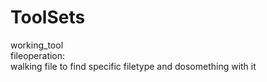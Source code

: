 # ToolSets
working_tool  
fileoperation:  
walking file to find specific filetype and dosomething with it

